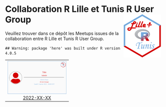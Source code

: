 
# Collaboration R Lille et Tunis R User Group <img src="assets/rlille_tunis.svg" align="right" width="120" />

<!-- badges: start -->
<!-- [![License](https://img.shields.io/github/license/Tunis-R-User-Group/Lille-Tunis-Meetups)](LICENSE) -->
<!-- badges: end -->

Veuillez trouver dans ce dépôt les Meetups issues de la collaboration
entre R Lille et Tunis R User Group.

    ## Warning: package 'here' was built under R version 4.0.5

<table>
<tr>
<td align="center">
<img alt="Poster for 2022-XX-XX Meetup" src="meetups/2022-XX-XX/ads/2022-XX-XX.png" width="192" height="108" /><br /><a href="meetups/2022-XX-XX">2022-XX-XX</a>
</td>
</tr>
</table>
